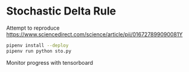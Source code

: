 Stochastic Delta Rule
=====

Attempt to reproduce <https://www.sciencedirect.com/science/article/pii/016727899090081Y>

```bash
pipenv install --deploy
pipenv run python sto.py
```

Monitor progress with tensorboard
